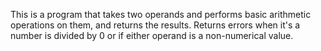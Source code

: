 This is a program that takes two operands and performs basic arithmetic operations on them, and returns the results. Returns errors when it's a number is divided by 0 or if either operand is a non-numerical value.
